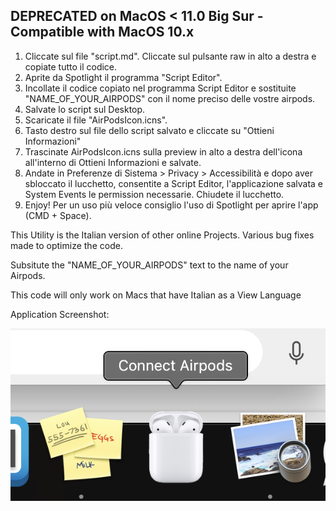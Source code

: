 ## DEPRECATED on MacOS < 11.0 Big Sur - Compatible with MacOS 10.x

1. Cliccate sul file "script.md".  Cliccate sul pulsante raw in alto a destra e copiate tutto il codice.
2. Aprite da Spotlight il programma "Script Editor".
3. Incollate il codice copiato nel programma Script Editor e sostituite "NAME_OF_YOUR_AIRPODS" con il nome preciso delle vostre airpods.
4. Salvate lo script sul Desktop.
5. Scaricate il file "AirPodsIcon.icns".
6. Tasto destro sul file dello script salvato e cliccate su "Ottieni Informazioni"
7. Trascinate AirPodsIcon.icns sulla preview in alto a destra dell'icona all'interno di Ottieni Informazioni e salvate.
8. Andate in Preferenze di Sistema > Privacy > Accessibilità e dopo aver sbloccato il lucchetto, consentite a Script Editor, l'applicazione salvata e System Events le permission necessarie. Chiudete il lucchetto.
9. Enjoy! Per un uso più veloce consiglio l'uso di Spotlight per aprire l'app (CMD + Space).

This Utility is the Italian version of other online Projects. Various bug fixes made to optimize the code.

Subsitute the "NAME_OF_YOUR_AIRPODS" text to the name of your Airpods.

This code will only work on Macs that have Italian as a View Language

Application Screenshot:


![Alt text](sample_screenshot.png?raw=false "Application Screenshot")
